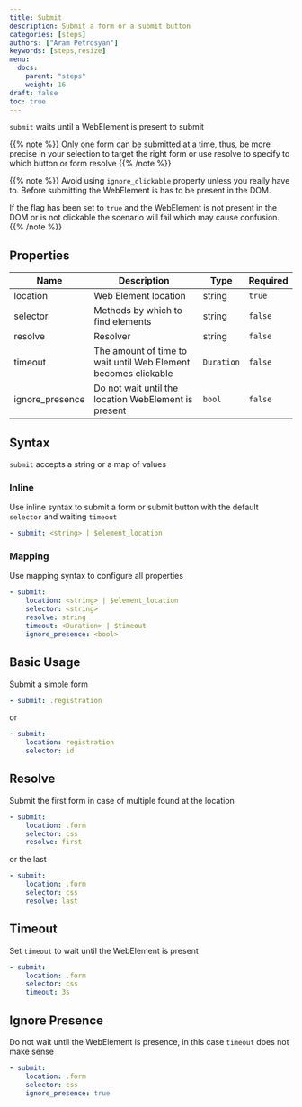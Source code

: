 ```yaml
---
title: Submit
description: Submit a form or a submit button
categories: [steps]
authors: ["Aram Petrosyan"]
keywords: [steps,resize]
menu:
  docs:
    parent: "steps"
    weight: 16
draft: false
toc: true    
---
```


`submit` waits until a WebElement is present to submit

{{% note %}}
Only one form can be submitted at a time, thus, be more precise in your selection to target the right form or use resolve to specify to which button or form resolve
{{% /note %}}

{{% note %}}
Avoid using `ignore_clickable` property unless you really have to. Before submitting the WebElement is has to be present in the DOM.

If the flag has been set to `true` and the WebElement is not present in the DOM or is not clickable the scenario will fail which may cause confusion.
{{% /note %}}

## Properties

Name|Description|Type|Required
---|---|---|---
location|Web Element location|string|`true`
selector|Methods by which to find elements|string|`false`
resolve|Resolver|string|`false`
timeout|The amount of time to wait until Web Element becomes clickable|`Duration`|`false`
ignore_presence|Do not wait until the location WebElement is present|`bool`|`false`

## Syntax

`submit` accepts a string or a map of values

### Inline

Use inline syntax to submit a form or submit button with the default `selector` and waiting `timeout`

```yaml
- submit: <string> | $element_location
```

### Mapping

Use mapping syntax to configure all properties

```yaml
- submit:
    location: <string> | $element_location
    selector: <string>
    resolve: string
    timeout: <Duration> | $timeout
    ignore_presence: <bool>
```

## Basic Usage

Submit a simple form

```yaml
- submit: .registration
```

or

```yaml
- submit:
    location: registration
    selector: id
```

## Resolve

Submit the first form in case of multiple found at the location

```yaml
- submit:
    location: .form
    selector: css
    resolve: first
```

or the last

```yaml
- submit:
    location: .form
    selector: css
    resolve: last
```

## Timeout

Set `timeout` to wait until the WebElement is present

```yaml
- submit:
    location: .form
    selector: css
    timeout: 3s
```


## Ignore Presence

Do not wait until the WebElement is presence, in this case `timeout` does not make sense

```yaml
- submit:
    location: .form
    selector: css
    ignore_presence: true
```
